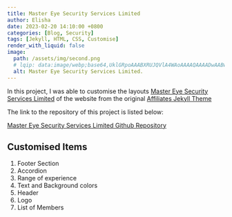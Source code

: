 ```yaml
---
title: Master Eye Security Services Limited
author: Elisha
date: 2023-02-20 14:10:00 +0800
categories: [Blog, Security]
tags: [Jekyll, HTML, CSS, Customise]
render_with_liquid: false
image:
  path: /assets/img/second.png
  # lqip: data:image/webp;base64,UklGRpoAAABXRUJQVlA4WAoAAAAQAAAADwAABwAAQUxQSDIAAAARL0AmbZurmr57yyIiqE8oiG0bejIYEQTgqiDA9vqnsUSI6H+oAERp2HZ65qP/VIAWAFZQOCBCAAAA8AEAnQEqEAAIAAVAfCWkAALp8sF8rgRgAP7o9FDvMCkMde9PK7euH5M1m6VWoDXf2FkP3BqV0ZYbO6NA/VFIAAAA
  alt: Master Eye Security Services Limited.
---
```


In this project, I was able to customise the layouts [Master Eye Security Services Limited](https://www.lifewithalacrity.com) of the website from the original [Affiliates Jekyll Theme](https://wowthemesnet.github.io/affiliates-jekyll-theme/)

The link to the repository of this project is listed below:

[Master Eye Security Services Limited Github Repository](https://github.com/elishadamu97/mastereyesecurity)

## Customised Items

1. Footer Section
2. Accordion
3. Range of experience
4. Text and Background colors
5. Header
6. Logo
7. List of Members